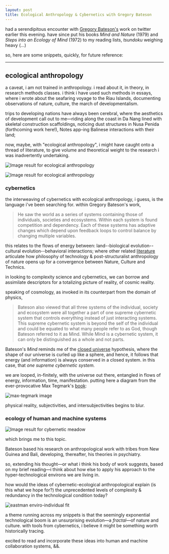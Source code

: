 ```yaml
---
layout: post
title: Ecological Anthropology & Cybernetics with Gregory Bateson
---
```


had a serendipitous encounter with [Gregory Bateson's](https://en.wikipedia.org/wiki/Gregory_Bateson) work on twitter earlier this evening. have since put his books *Mind and Nature* (1979) and *Steps into an Ecology of Mind* (1972) to my reading lists, *tsundoku* weighing heavy (...)

so, here are some snippets, quickly, for future reference:

---

## ecological anthropology 

a caveat, i am not trained in anthropology. i read about it, in theory, in research methods classes. i think i have used such methods in essays, where i wrote about the seafaring voyage to the Riau Islands, documenting observations of nature, culture, the march of developmentalism. 

trips to developing nations have always been cerebral, where the aesthetics of development call out to me—riding along the coast in Da Nang lined with skeletal construction scaffoldings, noticing dust structures in Nusa Penida (forthcoming work here!), Notes app-ing Balinese interactions with their land;

now, maybe, with "ecological anthropology", i might have caught onto a thread of literature, to give volume and theoretical weight to the research i was inadvertently undertaking. 

![Image result for ecological anthropology](https://image.slidesharecdn.com/eco-anth-course-fundamentals-1-29-08-1201729533246009-3/95/ecological-anthropology-course-fundamentals-1-29-08-3-728.jpg?cb=1201700734)



![Image result for ecological anthropology](https://d3i71xaburhd42.cloudfront.net/ccfc40e8fcbfbaf60ecdf6d365886b78c33a50be/4-Figure2-1.png)



### cybernetics

the interweaving of cybernetics with ecological anthropology, i guess, is the language i've been searching for. within Gregory Bateson's work, 

> He saw the world as a series of systems containing those of individuals, societies and ecosystems. Within each system is found competition and dependency. Each of these systems has adaptive changes which depend upon feedback loops to control balance by changing multiple variables.

[^source]: https://en.wikipedia.org/wiki/Gregory_Bateson

this relates to the flows of energy between: land--biological evolution--cultural evolution--behavioral interactions; where other related [literature](http://s3.amazonaws.com/arena-attachments/1743546/27f376b9a0f5466f7ec919e3c074926e.pdf?1518385163) articulate how philosophy of technology & post-structuralist anthropology of nature opens up for a convergence between Nature, Culture and Technics.

in looking to complexity science and cybernetics, we can borrow and assimilate descriptors for a totalizing picture of reality, of cosmic reality. 

speaking of cosmology, as invoked in its counterpart from the domain of physics, 

> Bateson also viewed that all three systems of the individual, society and ecosystem were all together a part of one supreme cybernetic system that controls everything instead of just interacting systems. This supreme cybernetic system is beyond the self of the individual and could be equated to what many people refer to as God, though Bateson referred to it as Mind. While Mind is a cybernetic system, it can only be distinguished as a whole and not parts. 

Bateson's *Mind* reminds me of the [closed universe](https://www.quantamagazine.org/what-shape-is-the-universe-closed-or-flat-20191104/) hypothesis, where the shape of our universe is curled up like a sphere, and hence, it follows that energy (and information) is always conserved in a closed system. in this case, that *one supreme cybernetic system.* 

we are looped, in-finitely, with the universe out there, entangled in flows of energy, information, time, manifestation. putting here a diagram from the ever-provocative Max Tegmark's [book](https://www.amazon.sg/Our-Mathematical-Universe-Ultimate-Reality/dp/0241954630/ref=asc_df_0241954630/):

![max-tegmark image](https://utopiaordystopia.files.wordpress.com/2014/07/life-as-a-braid-of-space-time.jpg?w=640)



physical reality, subjectivities, and intersubjectivities begins to blur. 

### ecology of human and machine systems 

![Image result for cybernetic meadow](https://www.theparisreview.org/blog/wp-content/uploads/2015/07/murphy_sunrisesequence_2015_jcg7969-copy.jpg)

which brings me to this topic. 

Bateson based his research on anthropological work with tribes from New Guinea and Bali, developing, thereafter, his theories in psychiatry. 

so, extending his thought—or what i think his body of work suggests, based on my brief reading—i think about how else to apply his approach to the hyper-technological environs we are living in. 

how would the ideas of cybernetic-ecological anthropological explain (is this what we hope for?) the unprecedented levels of complexity & redundancy in the technological condition today? 

![eastman enviro-individual fit](https://d2w9rnfcy7mm78.cloudfront.net/6101938/large_99411d9ed919879cc6a3db922794ddf6.png?1581011115?bc=0)

[^source]: Charles Eastman diagram of possible influences on relationships between physical environments, individuals in roles, activity and performance.



a theme running across my snippets is that the seemingly exponential technological boom is an unsurprising evolution—a *fractal*—of nature and culture. with tools from cybernetics, i believe it might be something worth historically tracing. 



excited to read and incorporate these ideas into human and machine collaboration systems, &&. 